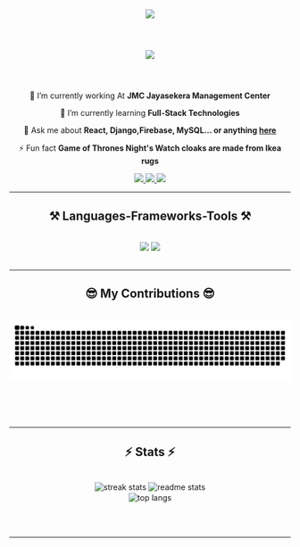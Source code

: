 

<!-- ### Hi there 👋 -->
<h1 align = "center">
        <img src="https://c.tenor.com/CigpzapemsoAAAAi/hi-robot.gif" width="150">
</h1>

<h1 align = "center">
        <img src = "https://readme-typing-svg.herokuapp.com?width=500&lines=Welcome+%E2%9D%A4%EF%B8%8F+to+Sathsara's+gitHub+pofile....;Still+%F0%9F%98%B6++Software+Engineering+Undergraduate....;I'm+Interested+%F0%9F%A5%B3+in+Machine+Learning+%26+...;Try+%F0%9F%98%8E+to+learn+New+technologies....">
</h1>
<br/>

<div align="center">
 
 🔭 I’m currently working At **JMC Jayasekera Management Center**
 
 🌱 I’m currently learning **Full-Stack Technologies**

💬 Ask me about **React, Django,Firebase, MySQL... or anything [here](https://stackoverflow.com/users/22792152/sathsara-thanuja?tab=profile)**

⚡ Fun fact **Game of Thrones Night's Watch cloaks are made from Ikea rugs**

 </div>
 
<div align="center"> 
  <a href="mailto:pedro.sales.sathsaravx@gmail.com">
    <img src="https://img.shields.io/badge/Gmail-333333?style=for-the-badge&logo=gmail&logoColor=red" />
  </a>
  <a href="https://www.linkedin.com/in/thanuja-sathsara-677a1a298/" target="_blank">
    <img src="https://img.shields.io/badge/LinkedIn-0077B5?style=for-the-badge&logo=linkedin&logoColor=white" target="_blank" />
  </a>
  <a href="" target="_blank">
     <img src="https://img.shields.io/badge/Portfolio-FF5722?style=for-the-badge&logo=todoist&logoColor=white" target="_blank" /> <!-- sqlite, safari, google-chrome are other good icon options -->
  </a>
</div>

 <hr/>
 
<h2 align="center">⚒️ Languages-Frameworks-Tools ⚒️</h2>
<br/>
<div align="center">
    <img src="https://skillicons.dev/icons?i=react,bootstrap,flask,django,vscode,github,figma,git" />
    <img src="https://skillicons.dev/icons?i=python,firebase,mongodb,java,mysql,SQL" /><br>
</div>

<br/>
<hr/>

<div align="center">
  <h2>😎 My Contributions 😎</h2>
  <br>
  <img alt="snake eating my contributions" src="https://raw.githubusercontent.com/salesp07/salesp07/output/github-contribution-grid-snake.svg" />
  
  <br/><br/><br/>
</div>

<hr/>




<h2 align="center">⚡ Stats ⚡</h2>
<br>
<div align=center>
  <img width=390 src="https://github-readme-streak-stats-salesp07.vercel.app/?user=salesp07&count_private=true&theme=react&border_radius=10" alt="streak stats"/>
  <img width=390 src="https://github-readme-stats-salesp07.vercel.app/api?username=salesp07&count_private=true&show_icons=true&theme=react&rank_icon=github&border_radius=10" alt="readme stats" />
  <br/>
  <img width=325 align="center" src="https://github-readme-stats-salesp07.vercel.app/api/top-langs/?username=salesp07&hide=HTML&langs_count=8&layout=compact&theme=react&border_radius=10&size_weight=0.5&count_weight=0.5&exclude_repo=github-readme-stats" alt="top langs" />
</div>

<br/><br/>

<hr/>

<br/>

<div align="center">
<a href='' target='_blank'><img height='64' style='border:0px;height:64px;' src='' border='0' alt='' /></a>
</div>

<br/>
